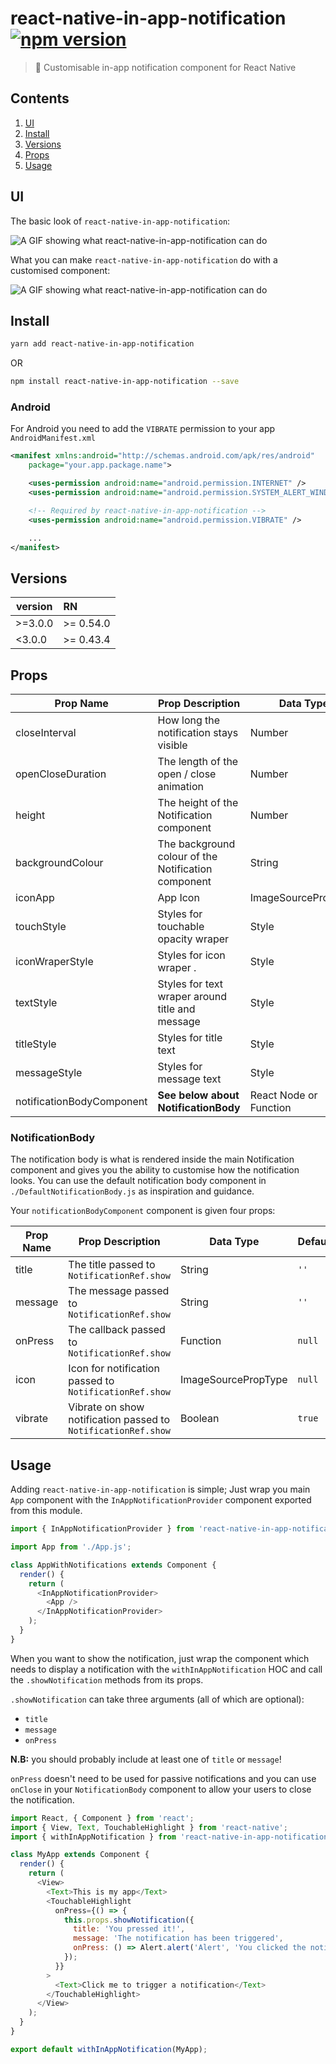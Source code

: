 # react-native-in-app-notification [![npm version](https://badge.fury.io/js/react-native-in-app-notification.svg)](https://badge.fury.io/js/react-native-in-app-notification)

> :bell: Customisable in-app notification component for React Native

## Contents

1. [UI](#ui)
2. [Install](#install)
3. [Versions](#versions)
4. [Props](#props)
5. [Usage](#usage)

## UI

The basic look of `react-native-in-app-notification`:

![A GIF showing what react-native-in-app-notification can do](http://i.imgur.com/3PILcKg.gif)

What you can make `react-native-in-app-notification` do with a customised component:

![A GIF showing what react-native-in-app-notification can do](http://i.imgur.com/k0SBlrW.gif)

## Install

```bash
yarn add react-native-in-app-notification
```

OR

```bash
npm install react-native-in-app-notification --save
```

### Android

For Android you need to add the `VIBRATE` permission to your app `AndroidManifest.xml`
```xml
<manifest xmlns:android="http://schemas.android.com/apk/res/android"
    package="your.app.package.name">

    <uses-permission android:name="android.permission.INTERNET" />
    <uses-permission android:name="android.permission.SYSTEM_ALERT_WINDOW"/>

    <!-- Required by react-native-in-app-notification -->
    <uses-permission android:name="android.permission.VIBRATE" />

    ...
</manifest>
```

## Versions

| version | RN        |
| ------- | :-------- |
| >=3.0.0 | >= 0.54.0 |
| <3.0.0  | >= 0.43.4 |

## Props

| Prop Name                 | Prop Description                                    | Data Type              | Required    | Default                     |
| ------------------------- | --------------------------------------------------- | ---------------------- | ----------- | --------------------------- |
| closeInterval             | How long the notification stays visible             | Number                 | No          | `4000`                      |
| openCloseDuration         | The length of the open / close animation            | Number                 | No          | `200`                       |
| height                    | The height of the Notification component            | Number                 | No          | `80`                        |
| backgroundColour          | The background colour of the Notification component | String                 | No          | `white`                     |
| iconApp                   | App Icon                                            | ImageSourcePropType    | No          | `null`                      |
|touchStyle                 | Styles for touchable opacity wraper                 | Style                  | No          | `null`                      |
|iconWraperStyle            | Styles for icon wraper .                            | Style                  | No          | `null`                      |                   |
|textStyle                  | Styles for text wraper around title and message     | Style                  | No          | `null`                      |
|titleStyle                 | Styles for title text                               | Style                  | No          | `null`                      |
|messageStyle               | Styles for message text                             | Style                  | No          | `null`                      |
| notificationBodyComponent | **See below about NotificationBody**                | React Node or Function | Recommended | `./DefaultNotificationBody` |

### NotificationBody

The notification body is what is rendered inside the main Notification component and gives you the ability to customise how the notification looks. You can use the default notification body component in `./DefaultNotificationBody.js` as inspiration and guidance.

Your `notificationBodyComponent` component is given four props:

| Prop Name | Prop Description                                              | Data Type           | Default |
| --------- | ------------------------------------------------------------- | ------------------- | ------- |
| title     | The title passed to `NotificationRef.show`                    | String              | `''`    |
| message   | The message passed to `NotificationRef.show`                  | String              | `''`    |
| onPress   | The callback passed to `NotificationRef.show`                 | Function            | `null`  |
| icon      | Icon for notification passed to `NotificationRef.show`        | ImageSourcePropType | `null`  |
| vibrate   | Vibrate on show notification passed to `NotificationRef.show` | Boolean             | `true`  |

## Usage

Adding `react-native-in-app-notification` is simple;
Just wrap you main `App` component with the `InAppNotificationProvider` component exported from this module.

```javascript
import { InAppNotificationProvider } from 'react-native-in-app-notification';

import App from './App.js';

class AppWithNotifications extends Component {
  render() {
    return (
      <InAppNotificationProvider>
        <App />
      </InAppNotificationProvider>
    );
  }
}
```

When you want to show the notification, just wrap the component which needs to display a notification with the `withInAppNotification` HOC and call the `.showNotification` methods from its props.

`.showNotification` can take three arguments (all of which are optional):

- `title`
- `message`
- `onPress`

**N.B:** you should probably include at least one of `title` or `message`!

`onPress` doesn't need to be used for passive notifications and you can use `onClose` in your `NotificationBody` component to allow your users to close the notification.

```javascript
import React, { Component } from 'react';
import { View, Text, TouchableHighlight } from 'react-native';
import { withInAppNotification } from 'react-native-in-app-notification';

class MyApp extends Component {
  render() {
    return (
      <View>
        <Text>This is my app</Text>
        <TouchableHighlight
          onPress={() => {
            this.props.showNotification({
              title: 'You pressed it!',
              message: 'The notification has been triggered',
              onPress: () => Alert.alert('Alert', 'You clicked the notification!')
            });
          }}
        >
          <Text>Click me to trigger a notification</Text>
        </TouchableHighlight>
      </View>
    );
  }
}

export default withInAppNotification(MyApp);
```
